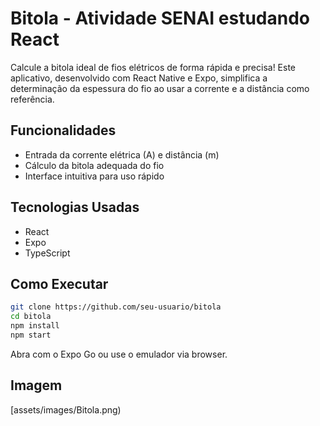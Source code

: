 # Bitola - Atividade SENAI estudando React

Calcule a bitola ideal de fios elétricos de forma rápida e precisa! Este aplicativo, desenvolvido com React Native e Expo, simplifica 
a determinação da espessura do fio ao usar a corrente e a distância como referência.

## Funcionalidades
- Entrada da corrente elétrica (A) e distância (m)
- Cálculo da bitola adequada do fio
- Interface intuitiva para uso rápido

## Tecnologias Usadas
- React
- Expo
- TypeScript

## Como Executar
```bash
git clone https://github.com/seu-usuario/bitola
cd bitola
npm install
npm start
```

Abra com o Expo Go ou use o emulador via browser.

## Imagem
[assets/images/Bitola.png)
